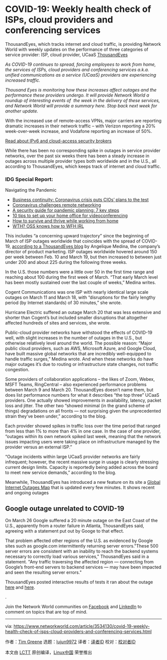 [#]: collector: (lujun9972)
[#]: translator: (LiuWenLong)
[#]: reviewer: ( )
[#]: publisher: ( )
[#]: url: ( )
[#]: subject: (COVID-19: Weekly health check of ISPs, cloud providers and conferencing services)
[#]: via: (https://www.networkworld.com/article/3534130/covid-19-weekly-health-check-of-isps-cloud-providers-and-conferencing-services.html)
[#]: author: (Tim Greene https://www.networkworld.com/author/Tim-Greene/)

COVID-19: Weekly health check of ISPs, cloud providers and conferencing services
======
ThousandEyes, which tracks internet and cloud traffic, is providing Network World with weekly updates on the performance of three categories of service provider: ISP, cloud provider, UCaaS
[ThousandEyes][1]

_As COVID-19 continues to spread, forcing employees to work from home, the services of ISPs, cloud providers and conferencing services a.k.a. unified communications as a service (UCaaS) providers are experiencing increased traffic._

_Thousand Eyes is monitoring how these increases affect outages and the performance these providers undergo. It will provide Network World a roundup of interesting events of  the week in the delivery of these services, and Network World will provide a summary here. Stop back next week for another update._

With the increased use of remote-access VPNs, major carriers are reporting dramatic increases in their network traffic – with Verizon reporting a 20% week-over-week increase, and Vodafone reporting an increase of 50%.

[Read about IPv6 and cloud-access security brokers][2]

While there has been no corresponding spike in outages in service provider networks, over the past six weeks there has been a steady increase in outages across multiple provider types both worldwide and in the U.S., all according to ThousandEyes, which keeps track of internet and cloud traffic.

### IDG Special Report:

Navigating the Pandemic

  * [Business continuity: Coronavirus crisis puts CIOs’ plans to the test][3]
  * [Coronavirus challenges remote networking][4]
  * [A security guide for pandemic planning: 7 key steps][5]
  * [10 tips to set up your home office for videoconferencing][6]
  * [How to survive and thrive while working from home][7]
  * [WTH? OSS knows how to WFH IRL][8]



This includes “a concerning upward trajectory” since the beginning of March of ISP outages worldwide that coincides with the spread of COVID-19, [according to a ThousandEyes blog][9] by Angelique Medina, the company’s director of product marketing. ISP outages worldwide hovered around 150 per week between Feb. 10 and March 19, but then increased to between just under 200 and about 225 during the following three weeks.

In the U.S. those numbers were a little over 50 in the first time range and reaching about 100 during the first week of March. “That early March level has been mostly sustained over the last couple of weeks,” Medina writes.

Cogent Communications was one ISP with nearly identical large scale outages on March 11 and March 18, with “disruptions for the fairly lengthy period (by Internet standards) of 30 minutes,” she wrote.

[][10]

Hurricane Electric suffered an outage March 20 that was less extensive and shorter than Cogent’s but included smaller disruptions that altogether affected hundreds of sites and services, she wrote.

Public-cloud provider networks have withstood the effects of COVID-19 well, with slight increases in the number of outages in the U.S., but otherwise relatively level around the world. The possible reason: “Major public cloud providers, such as AWS, Microsoft Azure, and Google Cloud, have built massive global networks that are incredibly well-equipped to handle traffic surges,” Medina wrote. And when these networks do have major outages it’s due to routing or infrastructure state changes, not traffic congestion.

Some providers of collaboration applications – the likes of Zoom, Webex, MSFT Teams, RingCentral – also experienced performance problems between March 9 and March 20. ThousandEyes doesn’t name them, but does list performance numbers for what it describes “the top three” UCaaS providers. One actually showed improvements in availability, latency, packet loss and jitter. The other two “showed minimal (in the grand scheme of things) degradations on all fronts — not surprising given the unprecedented strain they’ve been under,” according to the blog.

Each provider showed spikes in traffic loss over the time period that ranged from less than 1% to more than 4% in one case. In the case of one provider, “outages within its own network spiked last week, meaning that the network issues impacting users were taking place on infrastructure managed by the provider versus an external ISP.”

“Outage incidents within large UCaaS provider networks are fairly infrequent; however, the recent massive surge in usage is clearly stressing current design limits. Capacity is reportedly being added across the board to meet new service demands,” according to the blog.

Meanwhile, ThousandEyes has introduced a new feature on its site a [Global Internet Outages Map][1] that is updated every few minutes. It shows recent and ongoing outages

## Google outage unrelated to COVID-19

On March 26 Google suffered a 20 minute outage on the East Coast of the U.S., apparently from a router failure in Atlanta, ThousandEyes said, agreeing with a statement put out by Googe to that effect.

That problem affected other regions of the U.S. as evidenced by Google sites such as google.com intermittently returning server errors."These 500 server errors are consistent with an inability to reach the backend systems necessary to correctly load various services," ThousandEyes said in a statement. "Any traffic traversing the affected region — connecting from Google’s front-end servers to backend services — may have been impacted and seen the resulting server errors."

ThousandEyes posted interactive results of tests it ran about the outage [here][11] and [here][12].

.

Join the Network World communities on [Facebook][13] and [LinkedIn][14] to comment on topics that are top of mind.

--------------------------------------------------------------------------------

via: https://www.networkworld.com/article/3534130/covid-19-weekly-health-check-of-isps-cloud-providers-and-conferencing-services.html

作者：[Tim Greene][a]
选题：[lujun9972][b]
译者：[译者ID](https://github.com/译者ID)
校对：[校对者ID](https://github.com/校对者ID)

本文由 [LCTT](https://github.com/LCTT/TranslateProject) 原创编译，[Linux中国](https://linux.cn/) 荣誉推出

[a]: https://www.networkworld.com/author/Tim-Greene/
[b]: https://github.com/lujun9972
[1]: https://www.thousandeyes.com/outages
[2]: https://www.networkworld.com/article/3391380/does-your-cloud-access-security-broker-support-ipv6-it-should.html
[3]: https://www.cio.com/article/3532899/business-continuity-coronavirus-crisis-puts-cios-plans-to-the-test.html
[4]: https://www.networkworld.com/article/3532440/coronavirus-challenges-remote-networking.html
[5]: https://www.csoonline.com/article/3528878/a-security-guide-for-pandemic-planning-7-key-steps.html
[6]: https://www.computerworld.com/article/3250684/10-tips-to-set-up-your-home-office-for-videoconferencing.html
[7]: https://www.computerworld.com/article/3532283/how-to-survive-and-thrive-while-working-from-home.html
[8]: https://www.infoworld.com/article/3533050/wth-oss-knows-how-to-wfh-irl.html
[9]: https://blog.thousandeyes.com/internet-health-during-covid-19/
[10]: https://www.networkworld.com/blog/itaas-and-the-corporate-storage-technology/?utm_source=IDG&utm_medium=promotions&utm_campaign=HPE22140&utm_content=sidebar (ITAAS and Corporate Storage Strategy)
[11]: https://agisi.share.thousandeyes.com/view/endpoint-agent/?roundId=1585237800&metric=loss&scenarioId=eyebrowNetwork&filters=%7B%22filters%22:%7B%22domain%22:%5B%22google.com%22%5D,%22geonameId%22:%5B4148757,4180439,4459467,4460243,4509177,4671240,4744709,4744870,4887398,4890864,4930956,5099836,5110266,5110302,5128581,5145476,5150529,5282804,5786882%5D%7D%7D&page=0,0&grouping=BY_NETWORK,BY_DOMAIN
[12]: https://ythkurgdz.share.thousandeyes.com/view/tests/?roundId=1585236900&metric=availability&scenarioId=httpServer&testId=1283781
[13]: https://www.facebook.com/NetworkWorld/
[14]: https://www.linkedin.com/company/network-world
